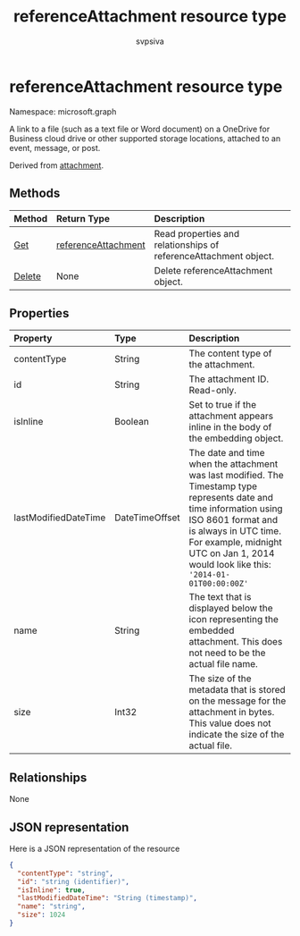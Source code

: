 ﻿---
title: "referenceAttachment resource type"
description: "A link to a file (such as a text file or Word document) on a OneDrive for Business cloud drive or other supported storage locations, attached to an event, message, or post."
localization_priority: Normal
ms.prod: "outlook"
author: "svpsiva"
doc_type: resourcePageType
---

# referenceAttachment resource type

Namespace: microsoft.graph

A link to a file (such as a text file or Word document) on a OneDrive for Business cloud drive or other supported storage locations, attached to an event, message, or post.

Derived from [attachment](attachment.md).

## Methods

| Method                                | Return Type                                   | Description                                                      |
| :------------------------------------ | :-------------------------------------------- | :--------------------------------------------------------------- |
| [Get](../api/attachment-get.md)       | [referenceAttachment](referenceattachment.md) | Read properties and relationships of referenceAttachment object. |
| [Delete](../api/attachment-delete.md) | None                                          | Delete referenceAttachment object.                               |

## Properties

| Property             | Type           | Description                                                                                                                                                                                                                                               |
| :------------------- | :------------- | :-------------------------------------------------------------------------------------------------------------------------------------------------------------------------------------------------------------------------------------------------------- |
| contentType          | String         | The content type of the attachment.                                                                                                                                                                                                                       |
| id                   | String         | The attachment ID.  Read-only.                                                                                                                                                                                                                            |
| isInline             | Boolean        | Set to true if the attachment appears inline in the body of the embedding object.                                                                                                                                                                         |
| lastModifiedDateTime | DateTimeOffset | The date and time when the attachment was last modified. The Timestamp type represents date and time information using ISO 8601 format and is always in UTC time. For example, midnight UTC on Jan 1, 2014 would look like this: `'2014-01-01T00:00:00Z'` |
| name                 | String         | The text that is displayed below the icon representing the embedded attachment. This does not need to be the actual file name.                                                                                                                            |
| size                 | Int32          | The size of the metadata that is stored on the message for the attachment in bytes. This value does not indicate the size of the actual file.                                                                                                             |

## Relationships

None

## JSON representation

Here is a JSON representation of the resource

<!--{
  "blockType": "resource",
  "optionalProperties": [],
  "baseType": "microsoft.graph.attachment",
  "keyProperty":"id",
  "@odata.type": "microsoft.graph.referenceAttachment"
}-->

```json
{
  "contentType": "string",
  "id": "string (identifier)",
  "isInline": true,
  "lastModifiedDateTime": "String (timestamp)",
  "name": "string",
  "size": 1024
}

```

<!-- uuid: 8fcb5dbc-d5aa-4681-8e31-b001d5168d79
2015-10-25 14:57:30 UTC -->

<!-- {
  "type": "#page.annotation",
  "description": "referenceAttachment resource",
  "keywords": "",
  "section": "documentation",
  "tocPath": ""
}-->
